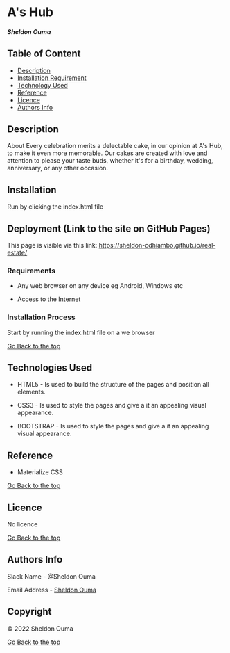 # A's Hub

##### Sheldon Ouma

## Table of Content

+ [Description](#description)
+ [Installation Requirement](#Installation)
+ [Technology Used](#technology-used)
+ [Reference](#reference)
+ [Licence](#licence)
+ [Authors Info](#author-Info)

## Description
<p>About
Every celebration merits a delectable cake, in our opinion at A's Hub, to make it even more memorable. Our cakes are created with love and attention to please your taste buds, whether it's for a birthday, wedding, anniversary, or any other occasion.</p>

## Installation

<p>Run by clicking the index.html file</p>

## Deployment (Link to the site on GitHub Pages)
This page is visible via this link: https://sheldon-odhiambo.github.io/real-estate/

### Requirements

* Any web browser on any device eg Android, Windows etc

* Access to the Internet

### Installation Process
<p>Start by running the index.html file on a we browser</p>

[Go Back to the top](#portfolio)
## Technologies Used
* HTML5 - Is used to build the structure of the pages and position all elements.

* CSS3 - Is used to style the pages and give a it an appealing visual appearance.

* BOOTSTRAP - Is used to style the pages and give a it an appealing visual appearance.


## Reference
* Materialize CSS

[Go Back to the top](#portfolio)

## Licence

No licence

[Go Back to the top](#portfolio)

## Authors Info

Slack Name - @Sheldon Ouma

Email Address - [Sheldon Ouma](sheldonodhiuma04@gmail.com)


## Copyright

© 2022 Sheldon Ouma

[Go Back to the top](#portfolio)